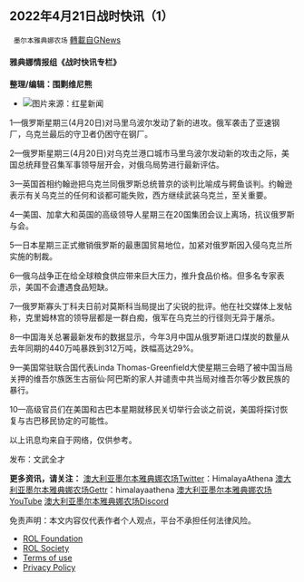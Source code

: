 
## 2022年4月21日战时快讯（1）
` 墨尔本雅典娜农场` [轉載自GNews](https://gnews.org/zh-hans/2384352/)

#### 雅典娜情报组《战时快讯专栏》
 
**整理/编辑：围剿维尼熊**
 
- ![](https://assets.gnews.org/wp-content/uploads/2022/04/25DA27F8-BDDB-427B-A7BA-929066D7BB15.jpg)图片来源：红星新闻

1—俄罗斯星期三(4月20日)对马里乌波尔发动了新的进攻。俄军袭击了亚速钢厂，乌克兰最后的守卫者仍困守在钢厂。
 
2—俄罗斯星期三(4月20日)对乌克兰港口城市马里乌波尔发动新的攻击之际，美国总统拜登召集军事领导层开会，对俄乌局势进行最新评估。
 
3—英国首相约翰逊把乌克兰同俄罗斯总统普京的谈判比喻成与鳄鱼谈判。约翰逊表示有关乌克兰的任何和谈都可能失败，西方继续武装乌克兰，至关重要。
 
4—美国、加拿大和英国的高级领导人星期三在20国集团会议上离场，抗议俄罗斯与会。
 
5—日本星期三正式撤销俄罗斯的最惠国贸易地位，加紧对俄罗斯因入侵乌克兰所实施的制裁。
 
6—俄乌战争正在给全球粮食供应带来巨大压力，推升食品价格。但多名专家表示，美国不会遭遇食品短缺。
 
7—俄罗斯寡头丁科夫日前对莫斯科当局提出了尖锐的批评。他在社交媒体上发帖称，克里姆林宫的领导层都是一群白痴，俄军在乌克兰的行径则无异于屠杀。
 
8—中国海关总署最新发布的数据显示，今年3月中国从俄罗斯进口煤炭的数量从去年同期的440万吨暴跌到312万吨，跌幅高达29%。
 
9—美国常驻联合国代表Linda Thomas-Greenfield大使星期三会晤了被中国当局关押的维吾尔族医生古丽仙·阿巴斯的家人并谴责中共当局对维吾尔等少数民族的暴行。
 
10—高级官员们在美国和古巴本星期就移民关切举行会谈之前说，美国将探讨恢复与古巴移民协定的可能性。
 
以上讯息均来自于网络，仅供参考。
 
发布：文武全才
 
**更多资讯，请关注：**
[澳大利亚墨尔本雅典娜农场Twitter](//twitter.com/HimalayaAthena1)：HimalayaAthena
[澳大利亚墨尔本雅典娜农场Gettr](//www.gettr.com/user/himalayaathena)：himalayaathena
[澳大利亚墨尔本雅典娜农场YouTube](//youtube.com/channel/UC-tz4lmA7mG3FzYbylgqjTQ)
[澳大利亚墨尔本雅典娜农场Discord](//discord.gg/76QVRChsgU)

免责声明：本文内容仅代表作者个人观点，平台不承担任何法律风险。
  
- [ROL Foundation](https://rolfoundation.org/)
- [ROL Society](https://rolsociety.org/)
- [Terms of use](https://gnews.org/terms-of-use-3/)
- [Privacy Policy](https://gnews.org/privacy-policy/)
